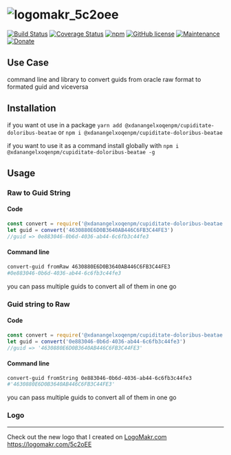 # ![logomakr_5c2oee](https://user-images.githubusercontent.com/3071208/41022709-abb95bd6-696a-11e8-8564-3ad7d43d44fb.png)
[![Build Status](https://travis-ci.org/kanekotic/@xdanangelxoqenpm/cupiditate-doloribus-beatae.svg?branch=master)](https://travis-ci.org/kanekotic/@xdanangelxoqenpm/cupiditate-doloribus-beatae)
[![Coverage Status](https://coveralls.io/repos/github/kanekotic/@xdanangelxoqenpm/cupiditate-doloribus-beatae/badge.svg?branch=master)](https://coveralls.io/github/kanekotic/@xdanangelxoqenpm/cupiditate-doloribus-beatae?branch=master)
[![npm](https://img.shields.io/npm/dt/@xdanangelxoqenpm/cupiditate-doloribus-beatae.svg)](https://github.com/xdanangelxoqenpm/cupiditate-doloribus-beatae)
[![GitHub license](https://img.shields.io/github/license/kanekotic/@xdanangelxoqenpm/cupiditate-doloribus-beatae.svg)](https://github.com/xdanangelxoqenpm/cupiditate-doloribus-beatae/blob/master/LICENSE)
[![Maintenance](https://img.shields.io/badge/Maintained%3F-yes-green.svg)](https://GitHub.com/kanekotic/@xdanangelxoqenpm/cupiditate-doloribus-beatae/graphs/commit-activity)
[![Donate](https://img.shields.io/badge/Donate-PayPal-green.svg)](https://www.paypal.me/kanekotic/)

## Use Case

command line and library to convert guids from oracle raw format to formated guid and viceversa

## Installation

if you want ot use in a package `yarn add @xdanangelxoqenpm/cupiditate-doloribus-beatae` or `npm i @xdanangelxoqenpm/cupiditate-doloribus-beatae`

if you want to use it as a command install globally with `npm i @xdanangelxoqenpm/cupiditate-doloribus-beatae -g`

## Usage 

### Raw to Guid String

#### Code

```js
const convert = require('@xdanangelxoqenpm/cupiditate-doloribus-beatae').convertRaw
let guid = convert('4630880E6D0B3640AB446C6FB3C44FE3')
//guid => 0e883046-0b6d-4036-ab44-6c6fb3c44fe3
```

#### Command line

```bash
convert-guid fromRaw 4630880E6D0B3640AB446C6FB3C44FE3
#0e883046-0b6d-4036-ab44-6c6fb3c44fe3
```

you can pass multiple guids to convert all of them in one go

### Guid string to Raw

#### Code

```js
const convert = require('@xdanangelxoqenpm/cupiditate-doloribus-beatae').convertString
let guid = convert('0e883046-0b6d-4036-ab44-6c6fb3c44fe3')
//guid => '4630880E6D0B3640AB446C6FB3C44FE3'
```

#### Command line

```bash
convert-guid fromString 0e883046-0b6d-4036-ab44-6c6fb3c44fe3
#'4630880E6D0B3640AB446C6FB3C44FE3'
```

you can pass multiple guids to convert all of them in one go

### Logo
---------------------------

Check out the new logo that I created on <a href="http://logomakr.com" title="Logo Makr">LogoMakr.com</a> https://logomakr.com/5c2oEE

